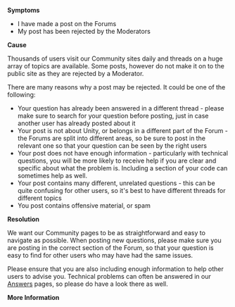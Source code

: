 
        

**Symptoms** 

*   I have made a post on the Forums
*   My post has been rejected by the Moderators

**Cause** 

Thousands of users visit our Community sites daily and threads on a huge array of topics are available. Some posts, however do not make it on to the public site as they are rejected by a Moderator.

There are many reasons why a post may be rejected. It could be one of the following:

*   Your question has already been answered in a different thread - please make sure to search for your question before posting, just in case another user has already posted about it
*   Your post is not about Unity, or belongs in a different part of the Forum - the Forums are split into different areas, so be sure to post in the relevant one so that your question can be seen by the right users
*   Your post does not have enough information - particularly with technical questions, you will be more likely to receive help if you are clear and specific about what the problem is. Including a section of your code can sometimes help as well.
*   Your post contains many different, unrelated questions - this can be quite confusing for other users, so it's best to have different threads for different topics
*   You post contains offensive material, or spam

**Resolution** 

We want our Community pages to be as straightforward and easy to navigate as possible. When posting new questions, please make sure you are posting in the correct section of the Forum, so that your question is easy to find for other users who may have had the same issues.

Please ensure that you are also including enough information to help other users to advise you. Technical problems can often be answered in our [Answers](http://answers.unity3d.com/questions/ask.html) pages, so please do have a look there as well.

**More Information** 


      